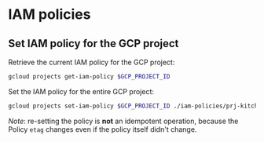 # IAM policies

## Set IAM policy for the GCP project

Retrieve the current IAM policy for the GCP project:

```sh
gcloud projects get-iam-policy $GCP_PROJECT_ID
```

Set the IAM policy for the entire GCP project:

```sh
gcloud projects set-iam-policy $GCP_PROJECT_ID ./iam-policies/prj-kitchen-sink.yaml
```

*Note*: re-setting the policy is **not** an idempotent operation, because the Policy `etag` changes even if the policy itself didn't change.
